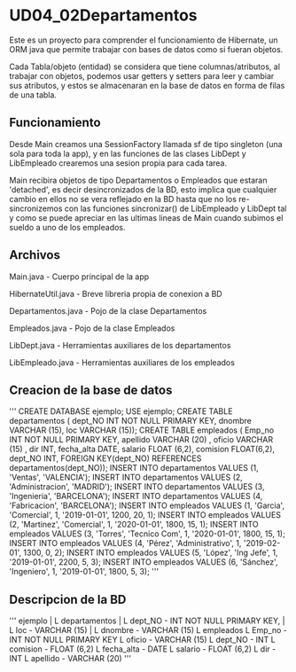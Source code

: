 # UD04_02Departamentos

Este es un proyecto para comprender el funcionamiento de Hibernate, un ORM java que permite trabajar con bases de datos como si fueran objetos.

Cada Tabla/objeto (entidad) se considera que tiene columnas/atributos, al trabajar con objetos, podemos usar getters y setters para leer y cambiar sus atributos, y estos se almacenaran en la base de datos en forma de filas de una tabla.

## Funcionamiento

Desde Main creamos una SessionFactory llamada sf de tipo singleton (una sola para toda la app), y en las funciones de las clases LibDept y LibEmpleado crearemos una sesion propia para cada tarea.

Main recibira objetos de tipo Departamentos o Empleados que estaran 'detached', es decir desincronizados de la BD, esto implica que cualquier cambio en ellos no se vera reflejado en la BD hasta que no los re-sincronizemos con las funciones sincronizar() de LibEmpleado y LibDept tal y como se puede apreciar en las ultimas lineas de Main cuando subimos el sueldo a uno de los empleados.

## Archivos

Main.java - Cuerpo principal de la app

HibernateUtil.java - Breve libreria propia de conexion a BD

Departamentos.java - Pojo de la clase Departamentos

Empleados.java - Pojo de la clase Empleados

LibDept.java - Herramientas auxiliares de los departamentos

LibEmpleado.java - Herramientas auxiliares de los empleados

## Creacion de la base de datos

'''
CREATE DATABASE ejemplo;
USE ejemplo;
CREATE TABLE departamentos (
dept_NO INT NOT NULL PRIMARY KEY,
dnombre VARCHAR (15),
loc VARCHAR (15));
CREATE TABLE empleados (
Emp_no INT NOT NULL PRIMARY KEY,
apellido VARCHAR (20) ,
oficio VARCHAR (15) ,
dir INT,
fecha_alta DATE,
salario FLOAT (6,2),
comision FLOAT(6,2),
dept_NO INT,
FOREIGN KEY(dept_NO) REFERENCES departamentos(dept_NO));
INSERT INTO departamentos VALUES (1, 'Ventas', 'VALENCIA');
INSERT INTO departamentos VALUES (2, 'Administracion', 'MADRID');
INSERT INTO departamentos VALUES (3, 'Ingenieria', 'BARCELONA');
INSERT INTO departamentos VALUES (4, 'Fabricacion', 'BARCELONA');
INSERT INTO empleados VALUES (1, 'Garcia', 'Comercial', 1, '2019-01-01', 1200, 20, 1);
INSERT INTO empleados VALUES (2, 'Martinez', 'Comercial', 1, '2020-01-01', 1800, 15, 1);
INSERT INTO empleados VALUES (3, 'Torres', 'Tecnico Com', 1, '2020-01-01', 1800, 15, 1);
INSERT INTO empleados VALUES (4, 'Pérez', 'Administrativo', 1, '2019-02-01', 1300, 0, 2);
INSERT INTO empleados VALUES (5, 'López', 'Ing Jefe', 1, '2019-01-01', 2200, 5, 3);
INSERT INTO empleados VALUES (6, 'Sánchez', 'Ingeniero', 1, '2019-01-01', 1800, 5, 3);
'''

## Descripcion de la BD

'''
ejemplo
 |
 L departamentos
 |  L dept_NO - INT NOT NULL PRIMARY KEY,
 |  L loc - VARCHAR (15)
 |  L dnombre - VARCHAR (15)
 L empleados
    L Emp_no - INT NOT NULL PRIMARY KEY
    L oficio - VARCHAR (15)
    L dept_NO - INT
    L comision - FLOAT (6,2)
    L fecha_alta - DATE
    L salario - FLOAT (6,2)
    L dir - INT
    L apellido - VARCHAR (20)
'''

